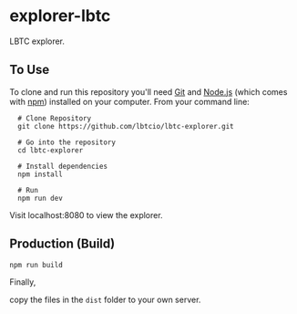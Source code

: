 # explorer-lbtc

LBTC explorer.

## To Use

To clone and run this repository you'll need [Git](https://git-scm.com) and [Node.js](https://nodejs.org/en/download/) (which comes with [npm](http://npmjs.com)) installed on your computer. From your command line:


```bush
  # Clone Repository
  git clone https://github.com/lbtcio/lbtc-explorer.git

  # Go into the repository
  cd lbtc-explorer

  # Install dependencies
  npm install

  # Run
  npm run dev
```


Visit localhost:8080 to view the explorer.


## Production (Build)


```bush
npm run build
```

Finally,

copy the files in the `dist` folder to your own server.

